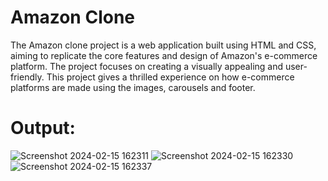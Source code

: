 # Amazon Clone
The Amazon clone project is a web application built using HTML and CSS, aiming to replicate the core features and design of Amazon's e-commerce platform. The project focuses on creating a visually appealing and user-friendly. This project gives a thrilled experience on how e-commerce platforms are made using the images, carousels and footer. 

# Output:

![Screenshot 2024-02-15 162311](https://github.com/aryankumar120/Amazon_Clone/assets/134778655/33689f25-b832-4ae6-95cd-27adc5b45df8)
![Screenshot 2024-02-15 162330](https://github.com/aryankumar120/Amazon_Clone/assets/134778655/69d456f6-2fde-4828-88d6-e501181b8510)
![Screenshot 2024-02-15 162337](https://github.com/aryankumar120/Amazon_Clone/assets/134778655/80717721-f00c-475c-907c-755cb9826144)


